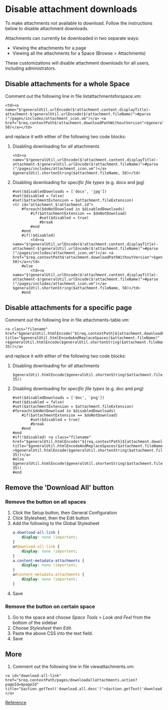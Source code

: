 # Disable attachment downloads
To make attachments not available to download. Follow the instructions below to disable attachment downloads.

Attachments can currently be downloaded in two separate ways:
* Viewing the attachments for a page
* Viewing all the attachments for a Space (Browse > Attachments)

These customizations will disable attachment downloads for all users, including administrators.

## Disable attachments for **a whole Space**
Comment out the following line in file listattachmentsforspace.vm:
```
<td><a name="$!generalUtil.urlEncode($!attachment.content.displayTitle)-attachment-$!generalUtil.urlEncode($!attachment.fileName)">#parse ("/pages/includes/attachment_icon.vm")</a> <a href="$req.contextPath$!attachment.downloadPathWithoutVersion">$generalUtil.shortenString($attachment.fileName, 50)</a></td>
```
and replace it with either of the following two code blocks:
1. Disabling downloading for *all* attachments
    ```
    <td><a name="$!generalUtil.urlEncode($!attachment.content.displayTitle)-attachment-$!generalUtil.urlEncode($!attachment.fileName)">#parse ("/pages/includes/attachment_icon.vm")</a> $generalUtil.shortenString($attachment.fileName, 50)</td>
    ```
1. Disabling downloading for *specific file types* (e.g. docx and jpg)
    ```
    #set($disabledDownloads = ['docx', 'jpg'])
    #set($disabled = false)
    #set($attachmentExtension = $attachment.fileExtension)
    <tr id="attachment_$!attachment.id">
        #foreach($doNotDownload in $disabledDownloads)
            #if($attachmentExtension == $doNotDownload)
                #set($disabled = true)
                #break
            #end
        #end
        #if(!$disabled)
            <td><a name="$!generalUtil.urlEncode($!attachment.content.displayTitle)-attachment-$!generalUtil.urlEncode($!attachment.fileName)">#parse ("/pages/includes/attachment_icon.vm")</a> <a href="$req.contextPath$!attachment.downloadPathWithoutVersion">$generalUtil.shortenString($attachment.fileName, 50)</a></td>
        #else
            <td><a name="$!generalUtil.urlEncode($!attachment.content.displayTitle)-attachment-$!generalUtil.urlEncode($!attachment.fileName)">#parse ("/pages/includes/attachment_icon.vm")</a> $generalUtil.shortenString($attachment.fileName, 50)</td>
        #end
    ```
## Disable attachments for **a specific page**
Comment out the following line in file attachments-table.vm:
```
<a class="filename" href="$generalUtil.htmlEncode("${req.contextPath}${attachment.downloadPathWithoutVersion}")" title="$generalUtil.htmlEncodeAndReplaceSpaces($attachment.fileName)" >$generalUtil.htmlEncode($generalUtil.shortenString($attachment.fileName, 35))</a>
```
and replace it with either of the following two code blocks:
1. Disabling downloading for *all* attachments
    ```
    $generalUtil.htmlEncode($generalUtil.shortenString($attachment.fileName, 35))
    ```
1. Disabling downloading for *specific file types* (e.g. doc and png)
    ```
    #set($disabledDownloads = ['doc', 'png'])
    #set($disabled = false)
    #set($attachmentExtension = $attachment.fileExtension)
    #foreach($doNotDownload in $disabledDownloads)
        #if($attachmentExtension == $doNotDownload)
            #set($disabled = true)
            #break
        #end
    #end
    #if(!$disabled) <a class="filename" href="$generalUtil.htmlEncode("${req.contextPath}${attachment.downloadPathWithoutVersion}")" title="$generalUtil.htmlEncodeAndReplaceSpaces($attachment.fileName)" >$generalUtil.htmlEncode($generalUtil.shortenString($attachment.fileName, 35))</a>
    #else $generalUtil.htmlEncode($generalUtil.shortenString($attachment.fileName, 35))
    #end
    ```
## Remove the 'Download All' button
### Remove the button on **all spaces**
1. Click the Setup button, then General Configuration
1. Click Stylesheet, then the Edit button
1. Add the following to the Global Stylesheet
    ```css
    a.download-all-link {
        display: none !important;
    }
    a#download-all-link {
        display: none !important;
    }
    a.content-metadata-attachments {
        display: none !important;
    }
    a#content-metadata-attachments {
        display: none !important;
    }
    ```
1. Save
### Remove the button on **certain space**
1. Go to the space and choose *Space Tools* > *Look and Feel* from the bottom of the sidebar
1. Choose *Stylesheet* then *Edit*.
1. Paste the above CSS into the text field.
1. Save

## More
1. Comment out the following line in file viewattachments.vm:
```
<a id="download-all-link" href="$req.contextPath/pages/downloadallattachments.action?pageId=$pageId" title="$action.getText('download.all.desc')">$action.getText('download.all')</a>
```
[Reference](https://confluence.atlassian.com/confkb/how-to-disable-attachment-downloads-215484007.html)
